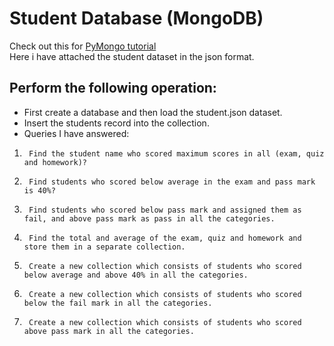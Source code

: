 # Student Database (MongoDB)  
Check out this for [PyMongo tutorial](https://pymongo.readthedocs.io/en/stable/tutorial.html)  
Here i have attached the student dataset in the json format.  
## Perform the following operation:  
- First create a database and then load the student.json dataset.
- Insert the students record into the collection.
- Queries I have answered:
1)      Find the student name who scored maximum scores in all (exam, quiz and homework)?
2)      Find students who scored below average in the exam and pass mark is 40%?
3)      Find students who scored below pass mark and assigned them as fail, and above pass mark as pass in all the categories.
4)      Find the total and average of the exam, quiz and homework and store them in a separate collection.
5)      Create a new collection which consists of students who scored below average and above 40% in all the categories.
6)      Create a new collection which consists of students who scored below the fail mark in all the categories.
7)      Create a new collection which consists of students who scored above pass mark in all the categories.
